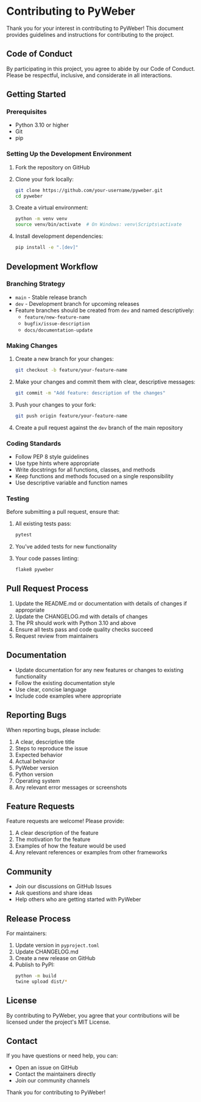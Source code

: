 
# Contributing to PyWeber

Thank you for your interest in contributing to PyWeber! This document provides guidelines and instructions for contributing to the project.

## Code of Conduct

By participating in this project, you agree to abide by our Code of Conduct. Please be respectful, inclusive, and considerate in all interactions.

## Getting Started

### Prerequisites

- Python 3.10 or higher
- Git
- pip

### Setting Up the Development Environment

1. Fork the repository on GitHub
2. Clone your fork locally:
   ```bash
   git clone https://github.com/your-username/pyweber.git
   cd pyweber
   ```

3. Create a virtual environment:
   ```bash
   python -m venv venv
   source venv/bin/activate  # On Windows: venv\Scripts\activate
   ```

4. Install development dependencies:
   ```bash
   pip install -e ".[dev]"
   ```

## Development Workflow

### Branching Strategy

- `main` - Stable release branch
- `dev` - Development branch for upcoming releases
- Feature branches should be created from `dev` and named descriptively:
  - `feature/new-feature-name`
  - `bugfix/issue-description`
  - `docs/documentation-update`

### Making Changes

1. Create a new branch for your changes:
   ```bash
   git checkout -b feature/your-feature-name
   ```

2. Make your changes and commit them with clear, descriptive messages:
   ```bash
   git commit -m "Add feature: description of the changes"
   ```

3. Push your changes to your fork:
   ```bash
   git push origin feature/your-feature-name
   ```

4. Create a pull request against the `dev` branch of the main repository

### Coding Standards

- Follow PEP 8 style guidelines
- Use type hints where appropriate
- Write docstrings for all functions, classes, and methods
- Keep functions and methods focused on a single responsibility
- Use descriptive variable and function names

### Testing

Before submitting a pull request, ensure that:

1. All existing tests pass:
   ```bash
   pytest
   ```

2. You've added tests for new functionality
3. Your code passes linting:
   ```bash
   flake8 pyweber
   ```

## Pull Request Process

1. Update the README.md or documentation with details of changes if appropriate
2. Update the CHANGELOG.md with details of changes
3. The PR should work with Python 3.10 and above
4. Ensure all tests pass and code quality checks succeed
5. Request review from maintainers

## Documentation

- Update documentation for any new features or changes to existing functionality
- Follow the existing documentation style
- Use clear, concise language
- Include code examples where appropriate

## Reporting Bugs

When reporting bugs, please include:

1. A clear, descriptive title
2. Steps to reproduce the issue
3. Expected behavior
4. Actual behavior
5. PyWeber version
6. Python version
7. Operating system
8. Any relevant error messages or screenshots

## Feature Requests

Feature requests are welcome! Please provide:

1. A clear description of the feature
2. The motivation for the feature
3. Examples of how the feature would be used
4. Any relevant references or examples from other frameworks

## Community

- Join our discussions on GitHub Issues
- Ask questions and share ideas
- Help others who are getting started with PyWeber

## Release Process

For maintainers:

1. Update version in `pyproject.toml`
2. Update CHANGELOG.md
3. Create a new release on GitHub
4. Publish to PyPI:
   ```bash
   python -m build
   twine upload dist/*
   ```

## License

By contributing to PyWeber, you agree that your contributions will be licensed under the project's MIT License.

## Contact

If you have questions or need help, you can:

- Open an issue on GitHub
- Contact the maintainers directly
- Join our community channels

Thank you for contributing to PyWeber!